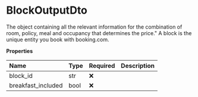 # BlockOutputDto

The object containing all the relevant information for the combination of room, policy, meal and occupancy that determines the price."
A block is the unique entity you book with booking.com.

**Properties**

| Name               | Type | Required | Description |
| :----------------- | :--- | :------- | :---------- |
| block_id           | str  | ❌       |             |
| breakfast_included | bool | ❌       |             |

<!-- This file was generated by liblab | https://liblab.com/ -->
